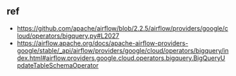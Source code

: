 ## ref

- https://github.com/apache/airflow/blob/2.2.5/airflow/providers/google/cloud/operators/bigquery.py#L2027
- https://airflow.apache.org/docs/apache-airflow-providers-google/stable/_api/airflow/providers/google/cloud/operators/bigquery/index.html#airflow.providers.google.cloud.operators.bigquery.BigQueryUpdateTableSchemaOperator